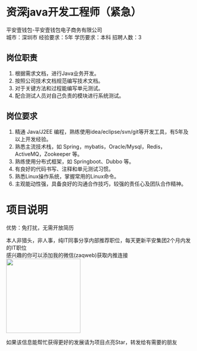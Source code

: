 # 资深java开发工程师（紧急）
平安壹钱包-平安壹钱包电子商务有限公司  
城市：深圳市 经验要求：5年 学历要求：本科  招聘人数：3

## 岗位职责
1. 根据需求文档，进行Java业务开发。
 2. 按照公司技术文档规范编写技术文档。
 3. 对于关键方法和过程能编写单元测试。
 4. 配合测试人员对自己负责的模块进行系统测试。

## 岗位要求
1. 精通 Java/J2EE 编程，熟练使用idea/eclipse/svn/git等开发工具，有5年及以上开发经验。
 2. 熟悉主流技术栈，如 Spring，mybatis，Oracle/Mysql，Redis，ActiveMQ，Zookeeper 等。
 3. 熟练使用分布式框架，如 Springboot、Dubbo 等。
 4. 有良好的代码书写、注释和单元测试习惯。
 5. 熟悉Linux操作系统，掌握常用的Linux命令。
 6. 主观能动性强，具备良好的沟通合作技巧，较强的责任心及团队合作精神。

# 项目说明

优势：免打扰，无需开放简历

本人非猎头，非人事，纯IT同事分享内部推荐职位，每天更新平安集团2个月内发的IT职位  
感兴趣的你可以添加我的微信(zaqweb)获取内推连接  
<img src="https://github.com/zaqweb/PA-IT-JOBS/blob/master/WechatICode.jpeg"  height="200" width="200">

如果该信息能帮忙获得更好的发展请为项目点亮Star，转发给有需要的朋友




